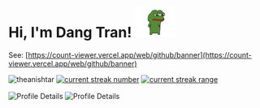 # Hi, I'm Dang Tran! <img src="https://github.com/dangtranhuu/images/blob/main/frog/gif/zQRCHEK.gif?raw=true"  width="80px" alt="totoro"/>

See: [https://count-viewer.vercel.app/web/github/banner](https://count-viewer.vercel.app/web/github/banner)

<a hrref=""><img src="https://komarev.com/ghpvc/?username=theanishtar&label=Profile%20views&color=0e75b6&style=flat" alt="theanishtar" /></a> <!--![](https://count-viewer.vercel.app/api/github/streak?user=theanishtar)-->
<a href="https://count-viewer.vercel.app/api/auth/profile"><img src="https://count-viewer.vercel.app/api/github/streak?user=theanishtar" alt="current streak number"></a>
<a href="https://count-viewer.vercel.app/api/auth/profile" target="_blank"><img src="https://count-viewer.vercel.app/api/github/range?user=theanishtar" alt="current streak range"></a>


<img align="center" alt="Profile Details" src="https://count-viewer.vercel.app/api/github/banner?background=thean&tech=python&streaks=auto&view=auto&skills=github,vsc,vuejs,reactjs,nodejs,gopher" />
<img align="center" alt="Profile Details" src="https://count-viewer.vercel.app/api/github/banner?background=thean&tech=java&streaks=auto&view=auto&skills=js,angular,vuejs,reactjs,nodejs" />





